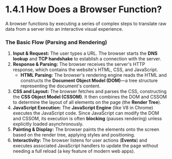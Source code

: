 # 1.4.1 How Does a Browser Function?

A browser functions by executing a series of complex steps to translate raw data from a server into an interactive visual experience.

### The Basic Flow (Parsing and Rendering)

1.  **Input & Request:** The user types a URL. The browser starts the **DNS lookup** and **TCP handshake** to establish a connection with the server.
2.  **Response & Parsing:** The browser receives the server's HTTP response, which contains the website's HTML, CSS, and JavaScript.
    * **HTML Parsing:** The browser's rendering engine reads the HTML and constructs the **Document Object Model (DOM)**—a tree structure representing the document's content.
3.  **CSS and Layout:** The browser fetches and parses the CSS, constructing the **CSS Object Model (CSSOM)**. It then combines the DOM and CSSOM to determine the layout of all elements on the page (the **Render Tree**).
4.  **JavaScript Execution:** The **JavaScript Engine** (like V8 in Chrome) executes the JavaScript code. Since JavaScript can modify the DOM and CSSOM, its execution is often **blocking** (pauses rendering) unless explicitly loaded asynchronously.
5.  **Painting & Display:** The browser paints the elements onto the screen based on the render tree, applying styles and positioning.
6.  **Interactivity:** The browser listens for user actions (**Events**) and executes associated JavaScript handlers to update the page without needing a full reload (a key feature of modern web apps).
